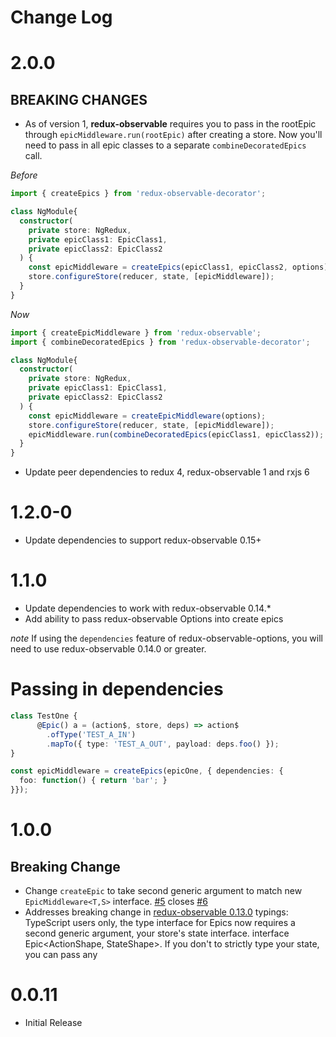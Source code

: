 # Change Log


# 2.0.0
## BREAKING CHANGES
* As of version 1, __redux-observable__ requires you to pass in the rootEpic through `epicMiddleware.run(rootEpic)` after creating a store. Now you'll need to pass in all epic classes to a separate `combineDecoratedEpics` call.

_Before_
```ts
import { createEpics } from 'redux-observable-decorator';

class NgModule{
  constructor(
    private store: NgRedux,
    private epicClass1: EpicClass1,
    private epicClass2: EpicClass2
  ) {
    const epicMiddleware = createEpics(epicClass1, epicClass2, options);
    store.configureStore(reducer, state, [epicMiddleware]);
  }
}
```

_Now_
```ts
import { createEpicMiddleware } from 'redux-observable';
import { combineDecoratedEpics } from 'redux-observable-decorator';

class NgModule{
  constructor(
    private store: NgRedux,
    private epicClass1: EpicClass1,
    private epicClass2: EpicClass2
  ) {
    const epicMiddleware = createEpicMiddleware(options);
    store.configureStore(reducer, state, [epicMiddleware]);
    epicMiddleware.run(combineDecoratedEpics(epicClass1, epicClass2));
  }
}
```

* Update peer dependencies to redux 4, redux-observable 1 and rxjs 6

# 1.2.0-0

* Update dependencies to support redux-observable 0.15+

# 1.1.0

* Update dependencies to work with redux-observable 0.14.*
* Add ability to pass redux-observable Options into create epics

*note* If using the `dependencies` feature of redux-observable-options, you will need to use redux-observable 0.14.0 or greater.


# Passing in dependencies

```ts
class TestOne {
      @Epic() a = (action$, store, deps) => action$
        .ofType('TEST_A_IN')
        .mapTo({ type: 'TEST_A_OUT', payload: deps.foo() });
}

const epicMiddleware = createEpics(epicOne, { dependencies: {
  foo: function() { return 'bar'; }
}});
```
# 1.0.0

## Breaking Change

* Change `createEpic` to take second generic argument to match new `EpicMiddleware<T,S>` interface. [#5](https://github.com/angular-redux/redux-observable-decorator/pull/5) closes [#6](https://github.com/angular-redux/redux-observable-decorator/issues/6)
* Addresses breaking change in [redux-observable 0.13.0](https://github.com/redux-observable/redux-observable/blob/master/CHANGELOG.md#breaking-changes
)
typings: TypeScript users only, the type interface for Epics now requires a second generic argument, your store's state interface. interface Epic<ActionShape, StateShape>. If you don't to strictly type your state, you can pass any


# 0.0.11

* Initial Release

